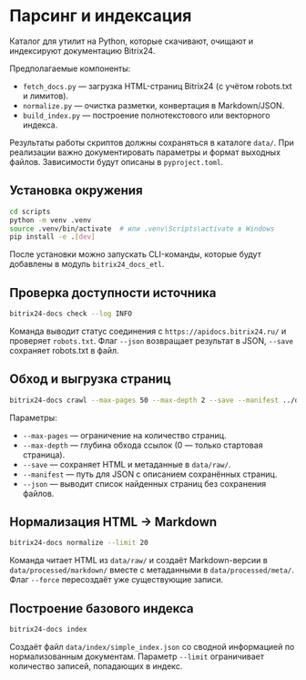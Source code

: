# Парсинг и индексация

Каталог для утилит на Python, которые скачивают, очищают и индексируют документацию Bitrix24.

Предполагаемые компоненты:
- `fetch_docs.py` — загрузка HTML-страниц Bitrix24 (с учётом robots.txt и лимитов).
- `normalize.py` — очистка разметки, конвертация в Markdown/JSON.
- `build_index.py` — построение полнотекстового или векторного индекса.

Результаты работы скриптов должны сохраняться в каталоге `data/`. При реализации важно документировать параметры и формат выходных файлов. Зависимости будут описаны в `pyproject.toml`.

## Установка окружения

```bash
cd scripts
python -m venv .venv
source .venv/bin/activate  # или .venv\Scripts\activate в Windows
pip install -e .[dev]
```

После установки можно запускать CLI-команды, которые будут добавлены в модуль `bitrix24_docs_etl`.

## Проверка доступности источника

```bash
bitrix24-docs check --log INFO
```

Команда выводит статус соединения с `https://apidocs.bitrix24.ru/` и проверяет `robots.txt`. Флаг `--json` возвращает результат в JSON, `--save` сохраняет robots.txt в файл.

## Обход и выгрузка страниц

```bash
bitrix24-docs crawl --max-pages 50 --max-depth 2 --save --manifest ../data/raw/manifest.json
```

Параметры:
- `--max-pages` — ограничение на количество страниц.
- `--max-depth` — глубина обхода ссылок (0 — только стартовая страница).
- `--save` — сохраняет HTML и метаданные в `data/raw/`.
- `--manifest` — путь для JSON с описанием сохранённых страниц.
- `--json` — выводит список найденных страниц без сохранения файлов.

## Нормализация HTML → Markdown

```bash
bitrix24-docs normalize --limit 20
```

Команда читает HTML из `data/raw/` и создаёт Markdown-версии в `data/processed/markdown/` вместе с метаданными в `data/processed/meta/`. Флаг `--force` пересоздаёт уже существующие записи.

## Построение базового индекса

```bash
bitrix24-docs index
```

Создаёт файл `data/index/simple_index.json` со сводной информацией по нормализованным документам. Параметр `--limit` ограничивает количество записей, попадающих в индекс.
